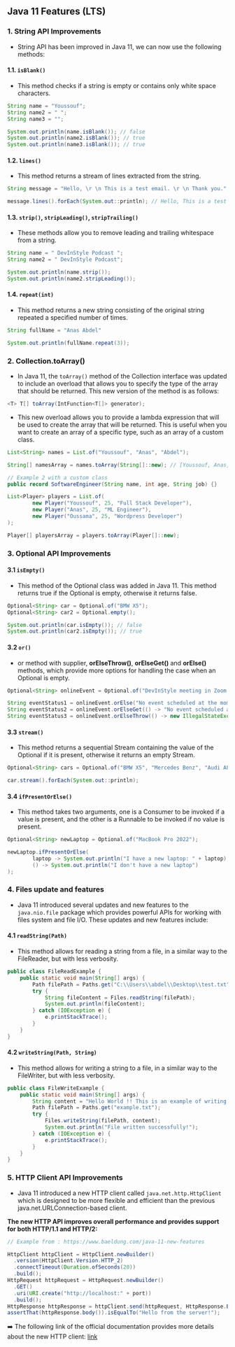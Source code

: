 ## Java 11 Features (LTS)

### 1. String API Improvements

- String API has been improved in Java 11, we can now use the following methods:

#### 1.1. ``isBlank() ``

- This method checks if a string is empty or contains only white space characters.

````java
String name = "Youssouf";
String name2 = " ";
String name3 = "";

System.out.println(name.isBlank()); // false
System.out.println(name2.isBlank()); // true
System.out.println(name3.isBlank()); // true
````

#### 1.2. ``lines()``

- This method returns a stream of lines extracted from the string.

````java
String message = "Hello, \r \n This is a test email. \r \n Thank you.";

message.lines().forEach(System.out::println); // Hello, This is a test email. Thank you.
````

#### 1.3. ``strip()``, ``stripLeading()``, ``stripTrailing()``

- These methods allow you to remove leading and trailing whitespace from a string.

````java
String name = " DevInStyle Podcast ";
String name2 = " DevInStyle Podcast";

System.out.println(name.strip()); 
System.out.println(name2.stripLeading()); 
````

#### 1.4. ``repeat(int)``

- This method returns a new string consisting of the original string repeated a specified number of times.

````java
String fullName = "Anas Abdel"

System.out.println(fullName.repeat(3)); 
````

### 2. Collection.toArray() 

- In Java 11, the ``toArray()`` method of the Collection interface was updated to include an overload that allows you to specify the type of the array that should be returned. This new version of the method is as follows:

````java
<T> T[] toArray(IntFunction<T[]> generator);
````

- This new overload allows you to provide a lambda expression that will be used to create the array that will be returned. This is useful when you want to create an array of a specific type, such as an array of a custom class.

````java
List<String> names = List.of("Youssouf", "Anas", "Abdel");

String[] namesArray = names.toArray(String[]::new); // [Youssouf, Anas, Abdel]

// Example 2 with a custom class
public record SoftwareEngineer(String name, int age, String job) {}

List<Player> players = List.of(
        new Player("Youssouf", 25, "Full Stack Developer"),
        new Player("Anas", 25, "ML Engineer"),
        new Player("Oussama", 25, "Wordpress Developer")
);

Player[] playersArray = players.toArray(Player[]::new); 
````

### 3. Optional API Improvements

#### 3.1 ``isEmpty()`` 

- This method of the Optional class was added in Java 11. This method returns true if the Optional is empty, otherwise it returns false.

````java
Optional<String> car = Optional.of("BMW X5");
Optional<String> car2 = Optional.empty();

System.out.println(car.isEmpty()); // false
System.out.println(car2.isEmpty()); // true
````

#### 3.2 ``or()`` 

- or method with supplier, **orElseThrow()**, **orElseGet()** and **orElse()** methods, which provide more options for handling the case when an Optional is empty.

````java
Optional<String> onlineEvent = Optional.of("DevInStyle meeting in Zoom 28/02/2023");

String eventStatus1 = onlineEvent.orElse("No event scheduled at the moment");
String eventStatus2 = onlineEvent.orElseGet(() -> "No event scheduled at the moment");
String eventStatus3 = onlineEvent.orElseThrow(() -> new IllegalStateException("No event found"));
````

#### 3.3 ``stream()`` 

- This method returns a sequential Stream containing the value of the Optional if it is present, otherwise it returns an empty Stream.

````java
Optional<String> cars = Optional.of("BMW X5", "Mercedes Benz", "Audi A8");

car.stream().forEach(System.out::println); 
````

#### 3.4 ``ifPresentOrElse()`` 

- This method takes two arguments, one is a Consumer to be invoked if a value is present, and the other is a Runnable to be invoked if no value is present.

````java
Optional<String> newLaptop = Optional.of("MacBook Pro 2022");

newLaptop.ifPresentOrElse(
        laptop -> System.out.println("I have a new laptop: " + laptop),
        () -> System.out.println("I don't have a new laptop")
);
````

### 4. Files update and features

- Java 11 introduced several updates and new features to the ``java.nio.file`` package which provides powerful APIs for working with files system and file I/O. These updates and new features include:

#### 4.1 ``readString(Path)``

- This method allows for reading a string from a file, in a similar way to the FileReader, but with less verbosity.

````java
public class FileReadExample {
    public static void main(String[] args) {
        Path filePath = Paths.get("C:\\Users\\abdel\\Desktop\\test.txt");
        try {
            String fileContent = Files.readString(filePath);
            System.out.println(fileContent);
        } catch (IOException e) {
            e.printStackTrace();
        }
    }
}
````

#### 4.2 ``writeString(Path, String)``

- This method allows for writing a string to a file, in a similar way to the FileWriter, but with less verbosity.

````java
public class FileWriteExample {
    public static void main(String[] args) {
        String content = "Hello World !! This is an example of writing a string to a file using Java 11.";
        Path filePath = Paths.get("example.txt");
        try {
            Files.writeString(filePath, content); 
            System.out.println("File written successfully!");
        } catch (IOException e) {
            e.printStackTrace();
        }
    }
}
````

### 5. HTTP Client API Improvements

- Java 11 introduced a new HTTP client called ``java.net.http.HttpClient`` which is designed to be more flexible and efficient than the previous java.net.URLConnection-based client. 

**The new HTTP API improves overall performance and provides support for both HTTP/1.1 and HTTP/2:**

````java	
// Example from : https://www.baeldung.com/java-11-new-features

HttpClient httpClient = HttpClient.newBuilder()
  .version(HttpClient.Version.HTTP_2)
  .connectTimeout(Duration.ofSeconds(20))
  .build();
HttpRequest httpRequest = HttpRequest.newBuilder()
  .GET()
  .uri(URI.create("http://localhost:" + port))
  .build();
HttpResponse httpResponse = httpClient.send(httpRequest, HttpResponse.BodyHandlers.ofString());
assertThat(httpResponse.body()).isEqualTo("Hello from the server!");
````

➡️ The following link of the official documentation provides more details about the new HTTP client: [link](https://docs.oracle.com/en/java/javase/11/docs/api/java.net.http/java/net/http/HttpClient.html)

